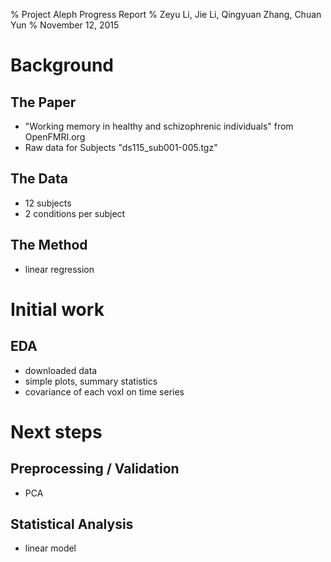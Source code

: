 % Project Aleph Progress Report
% Zeyu Li, Jie Li, Qingyuan Zhang, Chuan Yun 
% November 12, 2015

# Background

## The Paper
- "Working memory in healthy and schizophrenic individuals" from OpenFMRI.org
- Raw data for Subjects "ds115_sub001-005.tgz"

## The Data

- 12 subjects
- 2 conditions per subject

## The Method

- linear regression

# Initial work

## EDA

- downloaded data
- simple plots, summary statistics
- covariance of each voxl on time series

# Next steps

## Preprocessing / Validation

- PCA

## Statistical Analysis

- linear model
